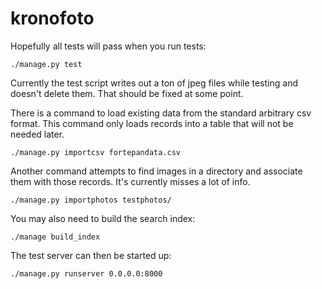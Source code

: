 # kronofoto

Hopefully all tests will pass when you run tests:

    ./manage.py test
    
Currently the test script writes out a ton of jpeg files while testing and doesn't delete them. That should be fixed at some point.

There is a command to load existing data from the standard arbitrary csv format. This command only loads records into a table that will not be needed later. 

    ./manage.py importcsv fortepandata.csv

Another command attempts to find images in a directory and associate them with those records. It's currently misses a lot of info.

    ./manage.py importphotos testphotos/
    
You may also need to build the search index:

    ./manage build_index

The test server can then be started up:

    ./manage.py runserver 0.0.0.0:8000
